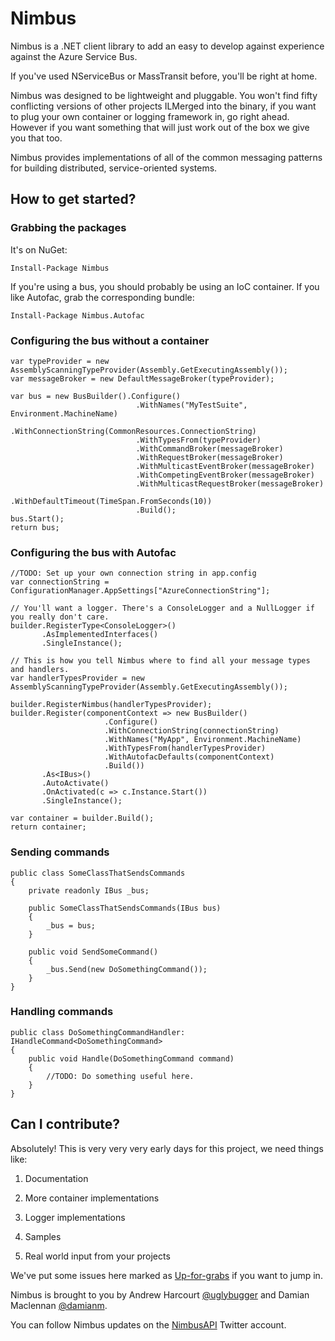 # Nimbus
Nimbus is a .NET client library to add an easy to develop against experience against the Azure Service Bus.

If you've used NServiceBus or MassTransit before, you'll be right at home.

Nimbus was designed to be lightweight and pluggable. You won't find fifty conflicting versions of other projects ILMerged into the binary, if you want to plug your own container or logging framework in, go right ahead. However if you
want something that will just work out of the box we give you that too.

Nimbus provides implementations of all of the common messaging patterns for building distributed, service-oriented systems.

## How to get started?
### Grabbing the packages
It's on NuGet:

    Install-Package Nimbus

If you're using a bus, you should probably be using an IoC container. If you like Autofac, grab the corresponding bundle:

    Install-Package Nimbus.Autofac

### Configuring the bus without a container

    var typeProvider = new AssemblyScanningTypeProvider(Assembly.GetExecutingAssembly());
    var messageBroker = new DefaultMessageBroker(typeProvider);

    var bus = new BusBuilder().Configure()
                                .WithNames("MyTestSuite", Environment.MachineName)
                                .WithConnectionString(CommonResources.ConnectionString)
                                .WithTypesFrom(typeProvider)
                                .WithCommandBroker(messageBroker)
                                .WithRequestBroker(messageBroker)
                                .WithMulticastEventBroker(messageBroker)
                                .WithCompetingEventBroker(messageBroker)
                                .WithMulticastRequestBroker(messageBroker)
                                .WithDefaultTimeout(TimeSpan.FromSeconds(10))
                                .Build();
    bus.Start();
    return bus;

### Configuring the bus with Autofac
    //TODO: Set up your own connection string in app.config
    var connectionString = ConfigurationManager.AppSettings["AzureConnectionString"];

    // You'll want a logger. There's a ConsoleLogger and a NullLogger if you really don't care.
    builder.RegisterType<ConsoleLogger>()
           .AsImplementedInterfaces()
           .SingleInstance();

    // This is how you tell Nimbus where to find all your message types and handlers.
    var handlerTypesProvider = new AssemblyScanningTypeProvider(Assembly.GetExecutingAssembly());
    
    builder.RegisterNimbus(handlerTypesProvider);
    builder.Register(componentContext => new BusBuilder()
                         .Configure()
                         .WithConnectionString(connectionString)
                         .WithNames("MyApp", Environment.MachineName)
                         .WithTypesFrom(handlerTypesProvider)
                         .WithAutofacDefaults(componentContext)
                         .Build())
           .As<IBus>()
           .AutoActivate()
           .OnActivated(c => c.Instance.Start())
           .SingleInstance();

    var container = builder.Build();
    return container;
    
### Sending commands

    public class SomeClassThatSendsCommands
    {
        private readonly IBus _bus;
        
        public SomeClassThatSendsCommands(IBus bus)
        {
            _bus = bus;
        }
        
        public void SendSomeCommand()
        {
            _bus.Send(new DoSomethingCommand());
        }
    }

### Handling commands

    public class DoSomethingCommandHandler: IHandleCommand<DoSomethingCommand>
    {
        public void Handle(DoSomethingCommand command)
        {
            //TODO: Do something useful here.
        }
    }

## Can I contribute?
Absolutely! This is very very very early days for this project, we need things
like:

1.  Documentation

2.  More container implementations

3.  Logger implementations

4.  Samples

5.  Real world input from your projects

We've put some issues here marked as [Up-for-grabs][4] if you want to jump in.

[4]: <https://github.com/DamianMac/Nimbus/issues?labels=up-for-grabs&page=1&state=open>

Nimbus is brought to you by Andrew Harcourt [@uglybugger][1] and Damian Maclennan [@damianm][2].

[1]: <http://twitter.com/uglybugger>

[2]: <http://twitter.com/damianm>

You can follow Nimbus updates on the [NimbusAPI][3] Twitter account.

[3]: <http://twitter.com/NimbusAPI>
